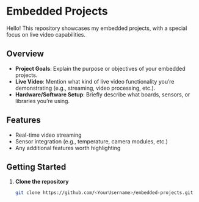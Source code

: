 # Embedded Projects

Hello! This repository showcases my embedded projects, with a special focus on live video capabilities.

## Overview
- **Project Goals**: Explain the purpose or objectives of your embedded projects.
- **Live Video**: Mention what kind of live video functionality you’re demonstrating (e.g., streaming, video processing, etc.).
- **Hardware/Software Setup**: Briefly describe what boards, sensors, or libraries you’re using.

## Features
- Real-time video streaming
- Sensor integration (e.g., temperature, camera modules, etc.)
- Any additional features worth highlighting

## Getting Started
1. **Clone the repository**  
   ```bash
   git clone https://github.com/<YourUsername>/embedded-projects.git

